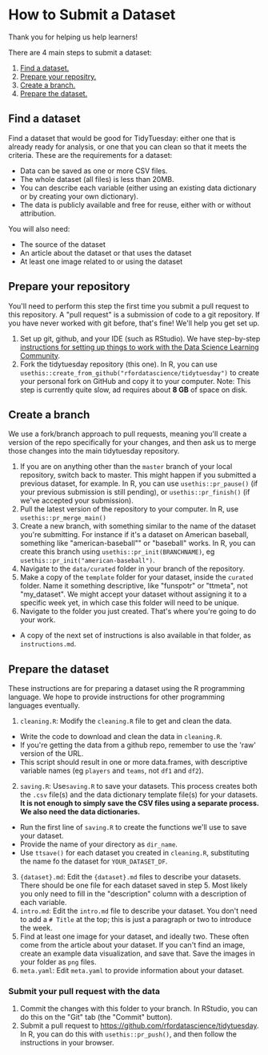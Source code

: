 # How to Submit a Dataset

Thank you for helping us help learners!

There are 4 main steps to submit a dataset:

1. [Find a dataset.](find-a-dataset)
2. [Prepare your repositry.](prepare-your-repository)
3. [Create a branch.](create-a-branch)
4. [Prepare the dataset.](prepare-the-dataset)

## Find a dataset

Find a dataset that would be good for TidyTuesday: either one that is already ready for analysis, or one that you can clean so that it meets the criteria. 
These are the requirements for a dataset:
- Data can be saved as one or more CSV files.
- The whole dataset (all files) is less than 20MB.
- You can describe each variable (either using an existing data dictionary or by creating your own dictionary).
- The data is publicly available and free for reuse, either with or without attribution.

You will also need:
- The source of the dataset
- An article about the dataset or that uses the dataset
- At least one image related to or using the dataset

## Prepare your repository

You'll need to perform this step the first time you submit a pull request to this repository. A "pull request" is a submission of code to a git repository. 
If you have never worked with git before, that's fine! We'll help you get set up.

1. Set up git, github, and your IDE (such as RStudio). We have step-by-step [instructions for setting up things to work with the Data Science Learning Community](https://github.com/r4ds/bookclub-setup?tab=readme-ov-file#setting-up-for-data-science-learning-community-book-clubs).
2. Fork the tidytuesday repository (this one). In R, you can use `usethis::create_from_github("rfordatascience/tidytuesday")` to create your personal fork on GitHub and copy it to your computer. Note: This step is currently quite slow, ad requires about **8 GB** of space on disk.

## Create a branch

We use a fork/branch approach to pull requests, meaning you'll create a version of the repo specifically for your changes, and then ask us to merge those changes into the main tidytuesday repository.

1. If you are on anything other than the `master` branch of your local repository, switch back to master. This might happen if you submitted a previous dataset, for example. In R, you can use `usethis::pr_pause()` (if your previous submission is still pending), or `usethis::pr_finish()` (if we've accepted your submission).
2. Pull the latest version of the repository to your computer. In R, use `usethis::pr_merge_main()`
3. Create a new branch, with something similar to the name of the dataset you're submitting. For instance if it's a dataset on American baseball, something like "american-baseball"" or "baseball" works. In R, you can create this branch using `usethis::pr_init(BRANCHNAME)`, eg `usethis::pr_init("american-baseball")`.
4. Navigate to the `data/curated` folder in your branch of the repository. 
5. Make a copy of the `template` folder for your dataset, inside the `curated` folder. Name it something descriptive, like "funspotr" or "ttmeta", not "my_dataset". We might accept your dataset without assigning it to a specific week yet, in which case this folder will need to be unique.
6. Navigate to the folder you just created. That's where you're going to do your work.
  - A copy of the next set of instructions is also available in that folder, as `instructions.md`.

## Prepare the dataset

These instructions are for preparing a dataset using the R programming language.
We hope to provide instructions for other programming languages eventually.

1. `cleaning.R`: Modify the `cleaning.R` file to get and clean the data. 
  - Write the code to download and clean the data in `cleaning.R`.
  - If you're getting the data from a github repo, remember to use the 'raw' version of the URL.
  - This script should result in one or more data.frames, with descriptive variable names (eg `players` and `teams`, not `df1` and `df2`).
2. `saving.R`: Use`saving.R` to save your datasets. This process creates both the `.csv` file(s) and the data dictionary template file(s) for your datasets. **It is not enough to simply save the CSV files using a separate process. We also need the data dictionaries.**
  - Run the first line of `saving.R` to create the functions we'll use to save your dataset.
  - Provide the name of your directory as `dir_name`.
  - Use `ttsave()` for each dataset you created in `cleaning.R`, substituting the name fo the dataset for `YOUR_DATASET_DF`.
3. `{dataset}.md`: Edit the `{dataset}.md` files to describe your datasets. There should be one file for each dataset saved in step 5. Most likely you only need to fill in the "description" column with a description of each variable.
4. `intro.md`: Edit the `intro.md` file to describe your dataset. You don't need to add a `# Title` at the top; this is just a paragraph or two to introduce the week.
5. Find at least one image for your dataset, and ideally two. These often come from the article about your dataset. If you can't find an image, create an example data visualization, and save that. Save the images in your folder as `png` files.
6. `meta.yaml`: Edit `meta.yaml` to provide information about your dataset.

### Submit your pull request with the data

1. Commit the changes with this folder to your branch. In RStudio, you can do this on the "Git" tab (the "Commit" button).
2. Submit a pull request to https://github.com/rfordatascience/tidytuesday. In R, you can do this with `usethis::pr_push()`, and then follow the instructions in your browser.

